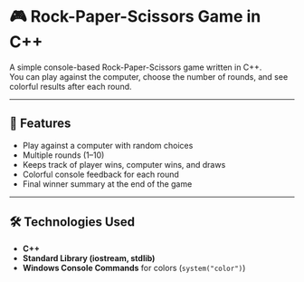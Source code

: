 # 🎮 Rock-Paper-Scissors Game in C++

A simple console-based Rock-Paper-Scissors game written in C++.  
You can play against the computer, choose the number of rounds, and see colorful results after each round.

---

## 📌 Features
- Play against a computer with random choices
- Multiple rounds (1–10)
- Keeps track of player wins, computer wins, and draws
- Colorful console feedback for each round
- Final winner summary at the end of the game

---

## 🛠 Technologies Used
- **C++**
- **Standard Library (iostream, stdlib)**
- **Windows Console Commands** for colors (`system("color")`)
